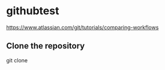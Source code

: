 # githubtest


https://www.atlassian.com/git/tutorials/comparing-workflows


## Clone the repository
git clone <repository-url>
